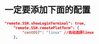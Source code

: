 # 一定要添加下面的配置

```json
"remote.SSH.showLoginTerminal": true,
    "remote.SSH.remotePlatform": {
        "centOS7": "linux" //自动选择linux
    },
```
